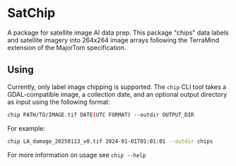# SatChip

A package for satellite image AI data prep. This package "chips" data labels and satellite imagery into 264x264 image arrays following the TerraMind extension of the MajorTom specification.

## Using
Currently, only label image chipping is supported. The `chip` CLI tool takes a GDAL-compatible image, a collection date, and an optional output directory as input using the following format:

```bash
chip PATH/TO/IMAGE.tif DATE(UTC FORMAT) --outdir OUTPUT_DIR
```
For example:
```bash
chip LA_damage_20250113_v0.tif 2024-01-01T01:01:01 --outdir chips
```
For more information on usage see `chip --help`
